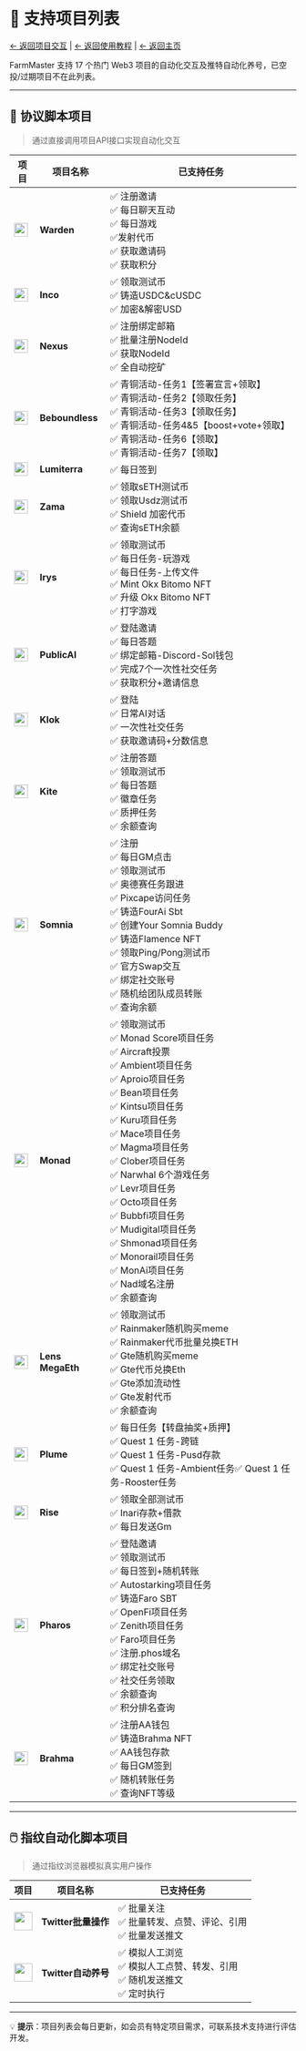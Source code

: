 # 🎯 支持项目列表

[← 返回项目交互](README.md) | [← 返回使用教程](../README.md) | [← 返回主页](../../README.md)

FarmMaster 支持 17 个热门 Web3 项目的自动化交互及推特自动化养号，已空投/过期项目不在此列表。


---

## 🔧 协议脚本项目

> 通过直接调用项目API接口实现自动化交互

| 项目 | 项目名称 | 已支持任务 |
|------|----------|------------|
| <img src="https://pbs.twimg.com/profile_images/1904848026742484992/nO3RP237_400x400.jpg" width="24" height="24"> | **Warden** | ✅ 注册邀请<br>✅ 每日聊天互动<br>✅ 每日游戏 <br>✅发射代币<br>✅ 获取邀请码<br>✅ 获取积分 |
| <img src="https://pbs.twimg.com/profile_images/1909850439786659841/nfws7K_i_400x400.jpg" width="24" height="24"> | **Inco** | ✅ 领取测试币<br>✅ 铸造USDC&cUSDC<br>✅ 加密&解密USD |
| <img src="https://pbs.twimg.com/profile_images/1887351274955546627/jlvN83vR_400x400.jpg" width="24" height="24"> | **Nexus** | ✅ 注册绑定邮箱<br>✅ 批量注册NodeId<br>✅ 获取NodeId<br>✅ 全自动挖矿 |
| <img src="https://pbs.twimg.com/profile_images/1917644023327498240/4Nt6GIFd_normal.jpg" width="24" height="24"> | **Beboundless** | ✅ 青铜活动-任务1【签署宣言+领取】<br>✅ 青铜活动-任务2【领取任务】<br>✅ 青铜活动-任务3【领取任务】<br>✅ 青铜活动-任务4&5【boost+vote+领取】<br>✅ 青铜活动-任务6【领取】<br>✅ 青铜活动-任务7【领取】|
| <img src="https://pbs.twimg.com/profile_images/1836434902352318464/NEuvTsbN_x96.jpg" width="24" height="24"> | **Lumiterra** | ✅ 每日签到 |
| <img src="https://pbs.twimg.com/profile_images/1654459351300468736/ywoKR9uZ_400x400.jpg" width="24" height="24"> | **Zama** | ✅ 领取sETH测试币<br>✅ 领取Usdz测试币<br>✅ Shield 加密代币<br>✅ 查询sETH余额 |
| <img src="https://pbs.twimg.com/profile_images/1879776802563891200/cdpcRzVY_400x400.jpg" width="24" height="24"> | **Irys** | ✅ 领取测试币<br>✅ 每日任务-玩游戏<br>✅ 每日任务-上传文件<br>✅ Mint Okx Bitomo NFT<br>✅ 升级 Okx Bitomo NFT<br>✅ 打字游戏 |
| <img src="https://pbs.twimg.com/profile_images/1936462795584729088/c3advPaX_x96.jpg" width="24" height="24"> | **PublicAI** | ✅ 登陆邀请<br>✅ 每日答题<br>✅ 绑定邮箱-Discord-Sol钱包<br>✅ 完成7个一次性社交任务<br>✅ 获取积分+邀请信息 |
| <img src="https://pbs.twimg.com/profile_images/1818978639976779777/gWCocXhV_200x200.jpg" width="24" height="24"> | **Klok** | ✅ 登陆<br>✅ 日常AI对话<br>✅ 一次性社交任务<br>✅ 获取邀请码+分数信息 |
| <img src="https://pbs.twimg.com/profile_images/1894912382712893440/H1g0BQZx_400x400.jpg" width="24" height="24"> | **Kite** | ✅ 注册答题<br>✅ 领取测试币<br>✅ 每日答题<br>✅ 徽章任务<br>✅ 质押任务<br>✅ 余额查询 |
| <img src="https://pbs.twimg.com/profile_images/1896736794810458112/9tsFttK2_200x200.jpg" width="24" height="24"> | **Somnia** | ✅ 注册<br>✅ 每日GM点击<br>✅ 领取测试币<br>✅ 奥德赛任务跟进<br>✅ Pixcape访问任务<br>✅ 铸造FourAi Sbt<br>✅ 创建Your Somnia Buddy<br>✅ 铸造Flamence NFT<br>✅ 领取Ping/Pong测试币<br>✅ 官方Swap交互<br>✅ 绑定社交账号<br>✅ 随机给团队成员转账<br>✅ 查询余额 |
| <img src="https://pbs.twimg.com/profile_images/1877532281419739137/I_t8rg_V_200x200.jpg" width="24" height="24"> | **Monad** | ✅ 领取测试币<br>✅ Monad Score项目任务<br>✅ Aircraft投票<br>✅ Ambient项目任务<br>✅ Aproio项目任务<br>✅ Bean项目任务<br>✅ Kintsu项目任务<br>✅ Kuru项目任务<br>✅ Mace项目任务<br>✅ Magma项目任务<br>✅ Clober项目任务<br>✅ Narwhal 6个游戏任务<br>✅ Levr项目任务<br>✅ Octo项目任务<br>✅ Bubbfi项目任务<br>✅ Mudigital项目任务<br>✅ Shmonad项目任务<br>✅ Monorail项目任务<br>✅ MonAi项目任务<br>✅ Nad域名注册<br>✅ 余额查询 |
| <img src="https://pbs.twimg.com/profile_images/1861751545790070784/KvlxTzAq_bigger.jpg" width="24" height="24"> | **Lens MegaEth** | ✅ 领取测试币<br>✅ Rainmaker随机购买meme<br>✅ Rainmaker代币批量兑换ETH<br>✅ Gte随机购买meme<br>✅ Gte代币兑换Eth<br>✅ Gte添加流动性<br>✅ Gte发射代币<br>✅ 余额查询 |
| <img src="https://pbs.twimg.com/profile_images/1909591493683429378/ti7DP3xE_x96.jpg" width="24" height="24"> | **Plume** | ✅ 每日任务【转盘抽奖+质押】<br>✅ Quest 1 任务-跨链<br>✅ Quest 1 任务-Pusd存款<br>✅ Quest 1 任务-Ambient任务✅ Quest 1 任务-Rooster任务 |
| <img src="https://pbs.twimg.com/profile_images/1909279867226779648/4qC_yL2-_bigger.jpg" width="24" height="24"> | **Rise** | ✅ 领取全部测试币<br>✅ Inari存款+借款<br>✅ 每日发送Gm |
| <img src="https://pbs.twimg.com/profile_images/1899385457047412736/vfvmbKVj_x96.jpg" width="24" height="24"> | **Pharos** | ✅ 登陆邀请<br>✅ 领取测试币<br>✅ 每日签到+随机转账<br>✅ Autostarking项目任务<br>✅ 铸造Faro SBT<br>✅ OpenFi项目任务<br>✅ Zenith项目任务<br>✅ Faro项目任务<br>✅ 注册.phos域名<br>✅ 绑定社交账号<br>✅ 社交任务领取<br>✅ 余额查询<br>✅ 积分排名查询 |
| <img src="https://pbs.twimg.com/profile_images/1732456585652240384/u1-fAC6J_400x400.jpg" width="24" height="24"> | **Brahma** | ✅ 注册AA钱包<br>✅ 铸造Brahma NFT<br>✅ AA钱包存款<br>✅ 每日GM签到<br>✅ 随机转账任务<br>✅ 查询NFT等级 |

---

## 🖱️ 指纹自动化脚本项目

> 通过指纹浏览器模拟真实用户操作

| 项目 | 项目名称 | 已支持任务 |
|------|----------|------------|
| <img src="https://twitter.com/favicon.ico" width="32" height="32"> | **Twitter批量操作** | ✅ 批量关注<br>✅ 批量转发、点赞、评论、引用<br>✅ 批量发送推文 |
| <img src="https://twitter.com/favicon.ico" width="32" height="32"> | **Twitter自动养号** | ✅ 模拟人工浏览<br>✅ 模拟人工点赞、转发、引用<br>✅ 随机发送推文<br>✅ 定时执行 |


---

💡 **提示**：项目列表会每日更新，如会员有特定项目需求，可联系技术支持进行评估开发。